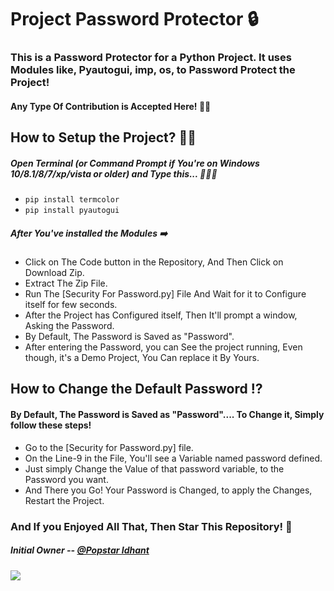 # Project Password Protector 🔒

### This is a Password Protector for a Python Project. It uses Modules like, Pyautogui, imp, os, to Password Protect the Project!

#### Any Type Of Contribution is Accepted Here! 🤝🏻

## How to Setup the Project? 🤔💭
##### Open Terminal (or Command Prompt if You're on Windows 10/8.1/8/7/xp/vista or older) and Type this... 🧑🏻‍💻

* `pip install termcolor`
* `pip install pyautogui`

##### After You've installed the Modules ➡️
* Click on The Code button in the Repository, And Then Click on Download Zip.
* Extract The Zip File.
* Run The [Security For Password.py] File And Wait for it to Configure itself for few seconds.
* After the Project has Configured itself, Then It'll prompt a window, Asking the Password.
* By Default, The Password is Saved as "Password".
* After entering the Password, you can See the project running, Even though, it's a Demo Project, You Can replace it By Yours.

## How to Change the Default Password ⁉️

#### By Default, The Password is Saved as "Password".... To Change it, Simply follow these steps!

* Go to the [Security for Password.py] file.
* On the Line-9 in the File, You'll see a Variable named password defined.
* Just simply Change the Value of that password variable, to the Password you want.
* And There you Go! Your Password is Changed, to apply the Changes, Restart the Project.


### And If you Enjoyed All That, Then Star This Repository! 🌟


##### Initial Owner -- [@Popstar Idhant](https://github.com/Idhant-6)
[![](https://img.shields.io/badge/Owner-@Idhant--6-purple?logo=github)](https://github.com/Idhant-6)

